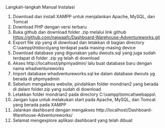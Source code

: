 Langkah-langkah Manual Instalasi
1. Download dan install XAMPP untuk menjalankan Apache, MySQL, dan Tomcat
2. Download PHP dengan versi terbaru
3. Buka github dan download folder .zip melalui link github https://github.com/najwaafc/Dashboard-Warehouse-Adventureworks.git
4. Export file zip yang di download dan letakkan di bagian directory C:\xampp\htdocs\yang terdapat pada masing-masing device
5. Download database yang digunakan yaitu dwouts.sql yang juga sudah terdapat di folder .zip yg telah di download
6. Akses http://localhost/phpmyadmin/ lalu buat database baru dengan nama whadventureworks
7. Import database whadventureworks.sql ke dalam database dwouts yg berada di phpmyadmin
8. Sebelum mengakses website, pindahkan folder mondrian2 yang berada di dalam folder.zip yang sudah di download
9. Letakkan folder mondrian2 pada directory C:\xampp\tomcat\webapps\
10. Jangan lupa untuk melakukan start pada Apache, MySQL, dan Tomcat yang berada pada XAMPP
11. Jalankan dashboard dengan mengakses http://localhost/Dashboard-Warehouse-Adventureworks/
12. Selamat mengexplore aplikasi dashboard yang telah dibuat
